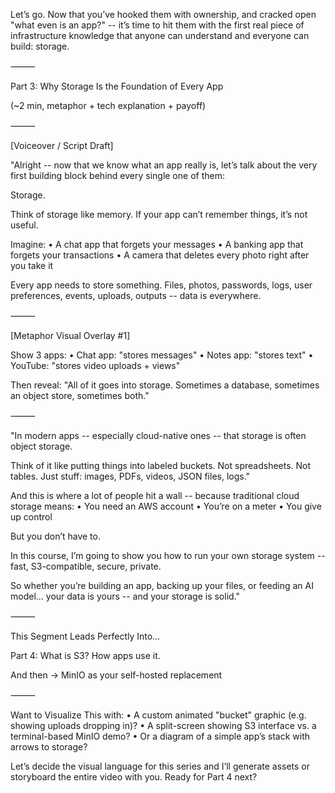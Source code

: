 Let’s go.
Now that you’ve hooked them with ownership, and cracked open "what even is an app?" -- it’s time to hit them with the first real piece of infrastructure knowledge that anyone can understand and everyone can build: storage.

⸻

Part 3: Why Storage Is the Foundation of Every App

(~2 min, metaphor + tech explanation + payoff)

⸻

[Voiceover / Script Draft]

"Alright -- now that we know what an app really is, let’s talk about the very first building block behind every single one of them:

Storage.

Think of storage like memory.
If your app can’t remember things, it’s not useful.

Imagine:
	•	A chat app that forgets your messages
	•	A banking app that forgets your transactions
	•	A camera that deletes every photo right after you take it

Every app needs to store something.
Files, photos, passwords, logs, user preferences, events, uploads, outputs -- data is everywhere.

⸻

[Metaphor Visual Overlay #1]

Show 3 apps:
	•	Chat app: "stores messages"
	•	Notes app: "stores text"
	•	YouTube: "stores video uploads + views"

Then reveal:
"All of it goes into storage. Sometimes a database, sometimes an object store, sometimes both."

⸻

"In modern apps -- especially cloud-native ones -- that storage is often object storage.

Think of it like putting things into labeled buckets.
Not spreadsheets. Not tables. Just stuff: images, PDFs, videos, JSON files, logs."

And this is where a lot of people hit a wall -- because traditional cloud storage means:
	•	You need an AWS account
	•	You’re on a meter
	•	You give up control

But you don’t have to.

In this course, I’m going to show you how to run your own storage system --
fast, S3-compatible, secure, private.

So whether you’re building an app, backing up your files, or feeding an AI model…
your data is yours -- and your storage is solid."

⸻

This Segment Leads Perfectly Into…

Part 4: What is S3? How apps use it.

And then → MinIO as your self-hosted replacement

⸻

Want to Visualize This with:
	•	A custom animated "bucket" graphic (e.g. showing uploads dropping in)?
	•	A split-screen showing S3 interface vs. a terminal-based MinIO demo?
	•	Or a diagram of a simple app’s stack with arrows to storage?

Let’s decide the visual language for this series and I’ll generate assets or storyboard the entire video with you. Ready for Part 4 next?